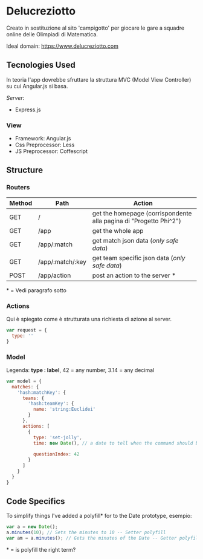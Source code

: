 # Delucreziotto
Creato in sostituzione al sito 'campigotto' per giocare le gare a squadre online delle Olimpiadi di Matematica.

Ideal domain: https://www.delucreziotto.com

## Tecnologies Used
In teoria l'app dovrebbe sfruttare la struttura MVC (Model View Controller) su cui Angular.js si basa.

*Server*:
- Express.js

### View
- Framework: Angular.js
- Css Preprocessor: Less
- JS Preprocessor: Coffescript

## Structure
### Routers

| Method | Path  | Action |
| ---    | ---   | ---    |
|  GET  | / | get the homepage (corrispondente alla pagina di "Progetto Phi^2") |
|  GET  | /app | get the whole app |
|  GET  | /app/:match | get match json data (*only safe data*) |
|  GET  | /app/:match/:key | get team specific json data (*only safe data*) |
|  POST  | /app/action | post an action to the server * |

\* = Vedi paragrafo sotto

### Actions
Qui è spiegato come è strutturata una richiesta di azione al server.

```javascript
var request = {
  type: ''
}
```

### Model
Legenda: **type : label**, 42 = any number, 3.14 = any decimal

```javascript
var model = {
  matches: {
    'hash:matchKey': {
      teams: {
        'hash:teamKey': {
          name: 'string:Euclidei'
        }
      },
      actions: [
        {
          type: 'set-jolly',
          time: new Date(), // a date to tell when the command should be located in the time line
          
          questionIndex: 42
        }
      ]
    }
  }
}
```

## Code Specifics
To simplify things I've added a polyfill* for to the Date prototype, esempio:
```javascript
var a = new Date();
a.minutes(10); // Sets the minutes to 10 -- Setter polyfill
var am = a.minutes(); // Gets the minutes of the Date -- Getter polyfill
```

\* = is polyfill the right term?
